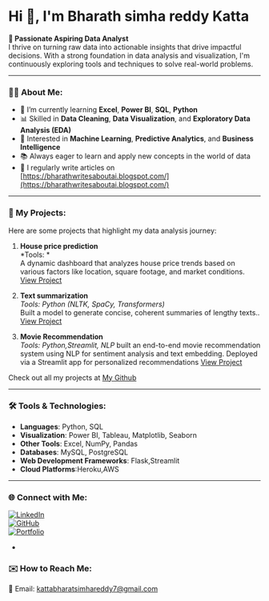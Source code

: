 # Hi 👋, I'm Bharath simha reddy Katta

**🎯 Passionate Aspiring Data Analyst**  
I thrive on turning raw data into actionable insights that drive impactful decisions. With a strong foundation in data analysis and visualization, I'm continuously exploring tools and techniques to solve real-world problems.

---

### 👨‍💻 About Me:
- 🌱 I’m currently learning **Excel**, **Power BI**, **SQL**, **Python**  
- 📊 Skilled in **Data Cleaning**, **Data Visualization**, and **Exploratory Data Analysis (EDA)**  
- 🧠 Interested in **Machine Learning**, **Predictive Analytics**, and **Business Intelligence**  
- 📚 Always eager to learn and apply new concepts in the world of data
- 📝 I regularly write articles on [https://bharathwritesaboutai.blogspot.com/](https://bharathwritesaboutai.blogspot.com/)
  

---

### 🚀 My Projects:
Here are some projects that highlight my data analysis journey:
1. **House price prediction**  
   *Tools: *  
  A dynamic dashboard that analyzes house price trends based on various factors like location, square footage, and market conditions.  
   [View Project](https://github.com/Bharathsimhareddykatta/benguluru-house-pricing)

2. **Text summarization**  
   *Tools: Python (NLTK, SpaCy, Transformers)*  
   Built a model to generate concise, coherent summaries of lengthy texts..  
   [View Project](https://github.com/Bharathsimhareddykatta/Text-Summarization-NLP-Project)

3. **Movie Recommendation**  
   *Tools:  Python,Streamlit, NLP*
   built an end-to-end movie recommendation system using NLP for sentiment analysis and text embedding. Deployed via a Streamlit app for personalized recommendations
   [View Project](https://github.com/Bharathsimhareddykatta/movie-recommend-website)

Check out all my projects at [My Github](https://github.com/Bharathsimhareddykatta)

---

### 🛠️ Tools & Technologies:
- **Languages**: Python, SQL  
- **Visualization**: Power BI, Tableau, Matplotlib, Seaborn  
- **Other Tools**: Excel, NumPy, Pandas  
- **Databases**: MySQL, PostgreSQL
- **Web Development Frameworks**: Flask,Streamlit
- **Cloud Platforms**:Heroku,AWS

---

<!-- ### 📈 Currently Working On:
- Building a comprehensive **HR Analytics Dashboard** using Power BI  
- Exploring **Advanced SQL Queries** for data extraction and transformation  
- Deepening my knowledge of **Statistical Analysis** -->

### 🌐 Connect with Me:
[![LinkedIn](https://img.shields.io/badge/LinkedIn-blue?style=flat-square&logo=linkedin)](https://www.linkedin.com/in/bharathsimhareddykatta/)  
[![GitHub](https://img.shields.io/badge/GitHub-black?style=flat-square&logo=github)](https://github.com/Bharathsimhareddykatta)  
[![Portfolio](https://img.shields.io/badge/Portfolio-website-green?style=flat-square&logo=codepen)](https://bharathsimhareddykatta.github.io/bharathsimha.github.io/)


-
### ✉️ How to Reach Me:
📧 Email: kattabharatsimhareddy7@gmail.com  
